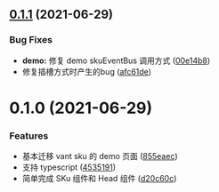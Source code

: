 ## [0.1.1](https://github.com/edram/vant-next-sku/compare/v0.1.0...v0.1.1) (2021-06-29)


### Bug Fixes

* **demo:** 修复 demo skuEventBus 调用方式 ([00e14b8](https://github.com/edram/vant-next-sku/commit/00e14b8e9e0a618b6b541286fb72b5f48255e997))
* 修复插槽方式时产生的bug ([afc61de](https://github.com/edram/vant-next-sku/commit/afc61de443d36e8723bb6c4702f815f1fceaeb03))

# 0.1.0 (2021-06-29)


### Features

* 基本迁移 vant sku 的 demo 页面 ([855eaec](https://github.com/edram/vant-next-sku/commit/855eaec348a09b3adb0de1421b45d1f081012049))
* 支持 typescript ([4535191](https://github.com/edram/vant-next-sku/commit/45351913d8d2870fae61b984c9e7c75c4cf60e37))
* 简单完成 SKu 组件和 Head 组件 ([d20c60c](https://github.com/edram/vant-next-sku/commit/d20c60cb50c9c6aca10497f15f4374fcb3219d66))

